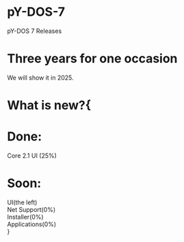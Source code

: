 # pY-DOS-7
pY-DOS 7 Releases 
# Three years for one occasion
We will show it in 2025.
# What is new?{
# Done:
Core 2.1
UI (25%)
# Soon: 
UI(the left)                                                          
Net Support(0%)                                                           
Installer(0%)                   
Applications(0%)                      
}
